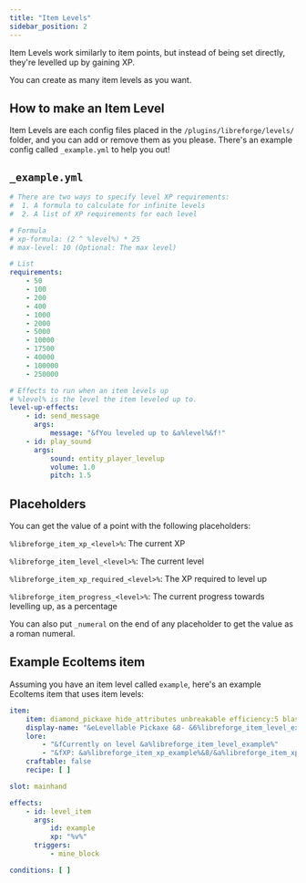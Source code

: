 ```yaml
---
title: "Item Levels"
sidebar_position: 2
---
```


Item Levels work similarly to item points, but instead of being set directly, they're levelled up by gaining XP.

You can create as many item levels as you want.

## How to make an Item Level

Item Levels are each config files placed in the `/plugins/libreforge/levels/` folder, and you can add or remove them as
you please.
There's an example config called `_example.yml` to help you out!

## `_example.yml`

```yaml
# There are two ways to specify level XP requirements:
#  1. A formula to calculate for infinite levels
#  2. A list of XP requirements for each level

# Formula
# xp-formula: (2 ^ %level%) * 25
# max-level: 10 (Optional: The max level)

# List
requirements:
    - 50
    - 100
    - 200
    - 400
    - 1000
    - 2000
    - 5000
    - 10000
    - 17500
    - 40000
    - 100000
    - 250000

# Effects to run when an item levels up
# %level% is the level the item leveled up to.
level-up-effects:
    - id: send_message
      args:
          message: "&fYou leveled up to &a%level%&f!"
    - id: play_sound
      args:
          sound: entity_player_levelup
          volume: 1.0
          pitch: 1.5
```

## Placeholders

You can get the value of a point with the following placeholders:

`%libreforge_item_xp_<level>%`: The current XP

`%libreforge_item_level_<level>%`: The current level

`%libreforge_item_xp_required_<level>%`: The XP required to level up

`%libreforge_item_progress_<level>%`: The current progress towards levelling up, as a percentage

You can also put `_numeral` on the end of any placeholder to get the value as a roman numeral.

## Example EcoItems item

Assuming you have an item level called `example`, here's an example EcoItems item that uses item levels:

```yaml
item:
    item: diamond_pickaxe hide_attributes unbreakable efficiency:5 blast_mining:3
    display-name: "&eLevellable Pickaxe &8- &6%libreforge_item_level_example_numeral%"
    lore:
        - "&fCurrently on level &a%libreforge_item_level_example%"
        - "&fXP: &a%libreforge_item_xp_example%&8/&a%libreforge_item_xp_required_example% &f(&a%libreforge_item_progress_example%%&f)"
    craftable: false
    recipe: [ ]

slot: mainhand

effects:
    - id: level_item
      args:
          id: example
          xp: "%v%"
      triggers:
          - mine_block

conditions: [ ]
```
